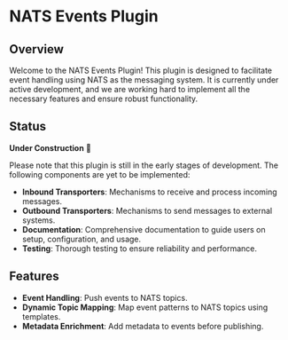 # NATS Events Plugin

## Overview

Welcome to the NATS Events Plugin! This plugin is designed to facilitate event handling using NATS as the messaging system. It is currently under active development, and we are working hard to implement all the necessary features and ensure robust functionality.

## Status

**Under Construction** 🚧

Please note that this plugin is still in the early stages of development. The following components are yet to be implemented:

- **Inbound Transporters**: Mechanisms to receive and process incoming messages.
- **Outbound Transporters**: Mechanisms to send messages to external systems.
- **Documentation**: Comprehensive documentation to guide users on setup, configuration, and usage.
- **Testing**: Thorough testing to ensure reliability and performance.

## Features

- **Event Handling**: Push events to NATS topics.
- **Dynamic Topic Mapping**: Map event patterns to NATS topics using templates.
- **Metadata Enrichment**: Add metadata to events before publishing.
